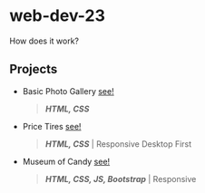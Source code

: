 ﻿# web-dev-23
How does it work? <br>

## Projects
* Basic Photo Gallery [see!](https://basic-photosite.netlify.app/)
  > ***HTML, CSS***
* Price Tires [see!](https://pricetires.netlify.app/)
  > ***HTML, CSS*** | Responsive Desktop First
* Museum of Candy [see!](https://museum-of-candy3.netlify.app/)
  > ***HTML, CSS, JS, Bootstrap*** | Responsive
